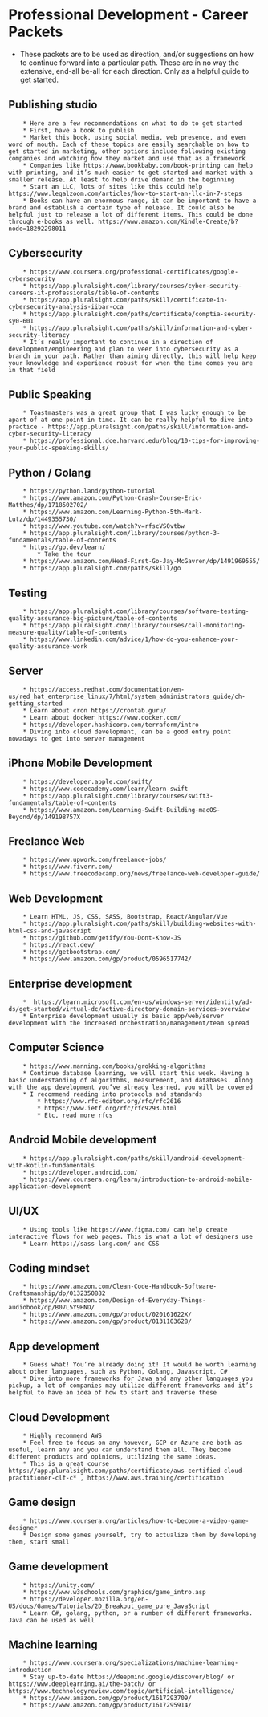 # Professional Development - Career Packets

- These packets are to be used as direction, and/or suggestions on how to continue forward into a particular path. These are in no way the extensive, end-all be-all for each direction. Only as a helpful guide to get started. 



## Publishing studio

        * Here are a few recommendations on what to do to get started
        * First, have a book to publish
        * Market this book, using social media, web presence, and even word of mouth. Each of these topics are easily searchable on how to get started in marketing, other options include following existing companies and watching how they market and use that as a framework
        * Companies like https://www.bookbaby.com/book-printing can help with printing, and it’s much easier to get started and market with a smaller release. At least to help drive demand in the beginning
        * Start an LLC, lots of sites like this could help https://www.legalzoom.com/articles/how-to-start-an-llc-in-7-steps
        * Books can have an enormous range, it can be important to have a brand and establish a certain type of release. It could also be helpful just to release a lot of different items. This could be done through e-books as well. https://www.amazon.com/Kindle-Create/b?node=18292298011


## Cybersecurity

        * https://www.coursera.org/professional-certificates/google-cybersecurity
        * https://app.pluralsight.com/library/courses/cyber-security-careers-it-professionals/table-of-contents
        * https://app.pluralsight.com/paths/skill/certificate-in-cybersecurity-analysis-iibar-cca
        * https://app.pluralsight.com/paths/certificate/comptia-security-sy0-601
        * https://app.pluralsight.com/paths/skill/information-and-cyber-security-literacy
        * It’s really important to continue in a direction of development/engineering and plan to veer into cybersecurity as a branch in your path. Rather than aiming directly, this will help keep your knowledge and experience robust for when the time comes you are in that field


## Public Speaking
        * Toastmasters was a great group that I was lucky enough to be apart of at one point in time. It can be really helpful to dive into practice - https://app.pluralsight.com/paths/skill/information-and-cyber-security-literacy
        * https://professional.dce.harvard.edu/blog/10-tips-for-improving-your-public-speaking-skills/


## Python / Golang

        * https://python.land/python-tutorial
        * https://www.amazon.com/Python-Crash-Course-Eric-Matthes/dp/1718502702/
        * https://www.amazon.com/Learning-Python-5th-Mark-Lutz/dp/1449355730/
        * https://www.youtube.com/watch?v=rfscVS0vtbw
        * https://app.pluralsight.com/library/courses/python-3-fundamentals/table-of-contents
        * https://go.dev/learn/
            * Take the tour
        * https://www.amazon.com/Head-First-Go-Jay-McGavren/dp/1491969555/
        * https://app.pluralsight.com/paths/skill/go


## Testing

        * https://app.pluralsight.com/library/courses/software-testing-quality-assurance-big-picture/table-of-contents
        * https://app.pluralsight.com/library/courses/call-monitoring-measure-quality/table-of-contents
        * https://www.linkedin.com/advice/1/how-do-you-enhance-your-quality-assurance-work


## Server

        * https://access.redhat.com/documentation/en-us/red_hat_enterprise_linux/7/html/system_administrators_guide/ch-getting_started
        * Learn about cron https://crontab.guru/
        * Learn about docker https://www.docker.com/
        * https://developer.hashicorp.com/terraform/intro
        * Diving into cloud development, can be a good entry point nowadays to get into server management


## iPhone Mobile Development

        * https://developer.apple.com/swift/
        * https://www.codecademy.com/learn/learn-swift
        * https://app.pluralsight.com/library/courses/swift3-fundamentals/table-of-contents
        * https://www.amazon.com/Learning-Swift-Building-macOS-Beyond/dp/149198757X


##  Freelance Web

        * https://www.upwork.com/freelance-jobs/
        * https://www.fiverr.com/
        * https://www.freecodecamp.org/news/freelance-web-developer-guide/


## Web Development

        * Learn HTML, JS, CSS, SASS, Bootstrap, React/Angular/Vue
        * https://app.pluralsight.com/paths/skill/building-websites-with-html-css-and-javascript
        * https://github.com/getify/You-Dont-Know-JS
        * https://react.dev/
        * https://getbootstrap.com/
        * https://www.amazon.com/gp/product/0596517742/


## Enterprise development

        *  https://learn.microsoft.com/en-us/windows-server/identity/ad-ds/get-started/virtual-dc/active-directory-domain-services-overview
        * Enterprise development usually is basic app/web/server development with the increased orchestration/management/team spread


## Computer Science

        * https://www.manning.com/books/grokking-algorithms
        * Continue database learning, we will start this week. Having a basic understanding of algorithms, measurement, and databases. Along with the app development you’ve already learned, you will be covered
        * I recommend reading into protocols and standards
            * https://www.rfc-editor.org/rfc/rfc2616
            * https://www.ietf.org/rfc/rfc9293.html
            * Etc, read more rfcs


## Android Mobile development 

        * https://app.pluralsight.com/paths/skill/android-development-with-kotlin-fundamentals
        * https://developer.android.com/
        * https://www.coursera.org/learn/introduction-to-android-mobile-application-development


## UI/UX

        * Using tools like https://www.figma.com/ can help create interactive flows for web pages. This is what a lot of designers use
        * Learn https://sass-lang.com/ and CSS


## Coding mindset

        * https://www.amazon.com/Clean-Code-Handbook-Software-Craftsmanship/dp/0132350882
        * https://www.amazon.com/Design-of-Everyday-Things-audiobook/dp/B07L5Y9HND/
        * https://www.amazon.com/gp/product/020161622X/
        * https://www.amazon.com/gp/product/0131103628/


## App development

        * Guess what! You’re already doing it! It would be worth learning about other languages, such as Python, Golang, Javascript, C#
        * Dive into more frameworks for Java and any other languages you pickup, a lot of companies may utilize different frameworks and it’s helpful to have an idea of how to start and traverse these


## Cloud Development

        * Highly recommend AWS
        * Feel free to focus on any however, GCP or Azure are both as useful, learn any and you can understand them all. They become different products and opinions, utilizing the same ideas.
        * This is a great course https://app.pluralsight.com/paths/certificate/aws-certified-cloud-practitioner-clf-c* , https://www.aws.training/certification


## Game design

        * https://www.coursera.org/articles/how-to-become-a-video-game-designer
        * Design some games yourself, try to actualize them by developing them, start small


## Game development

        * https://unity.com/
        * https://www.w3schools.com/graphics/game_intro.asp
        * https://developer.mozilla.org/en-US/docs/Games/Tutorials/2D_Breakout_game_pure_JavaScript
        * Learn C#, golang, python, or a number of different frameworks. Java can be used as well


## Machine learning

        * https://www.coursera.org/specializations/machine-learning-introduction
        * Stay up-to-date https://deepmind.google/discover/blog/ or https://www.deeplearning.ai/the-batch/ or https://www.technologyreview.com/topic/artificial-intelligence/
        * https://www.amazon.com/gp/product/1617293709/
        * https://www.amazon.com/gp/product/1617295914/